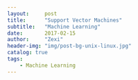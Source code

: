 ```yaml
---
layout:     post
title:      "Support Vector Machines"
subtitle:   "Machine Learning"
date:       2017-02-15
author:     "Zexi"
header-img: "img/post-bg-unix-linux.jpg"
catalog: true
tags:
    - Machine Learning
---
```

